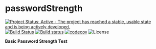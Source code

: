 # passwordStrength

[![Project Status: Active - The project has reached a stable, usable state and is being actively developed.](http://www.repostatus.org/badges/latest/active.svg)](http://www.repostatus.org/#active) [![Build Status](https://travis-ci.org/wilsontom/passwordStrength.svg?branch=master)](https://travis-ci.org/wilsontom/passwordStrength) [![Build status](https://ci.appveyor.com/api/projects/status/aljp5wcf3jirjpsw/branch/master?svg=true)](https://ci.appveyor.com/project/wilsontom/passwordstrength/branch/master) [![codecov](https://codecov.io/gh/wilsontom/passwordStrength/branch/master/graph/badge.svg)](https://codecov.io/gh/wilsontom/passwordStrength) ![License](https://img.shields.io/badge/license-GNU%20GPL%20v3.0-blue.svg "GNU GPL v3.0")

__Basic Password Strength Test__
